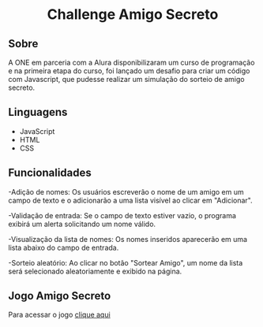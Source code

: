 <h1 align="center"> Challenge Amigo Secreto </h1>


## Sobre
A ONE em parceria com a Alura disponibilizaram um curso de programação e na primeira etapa do curso, foi lançado um desafio para criar um código com Javascript, que pudesse realizar um simulação do sorteio de amigo secreto. 


## Linguagens 

- JavaScript
- HTML
- CSS

## Funcionalidades

-Adição de nomes: Os usuários escreverão o nome de um amigo em um campo de texto e o adicionarão a uma lista visível ao clicar em "Adicionar".

-Validação de entrada: Se o campo de texto estiver vazio, o programa exibirá um alerta solicitando um nome válido.

-Visualização da lista de nomes: Os nomes inseridos aparecerão em uma lista abaixo do campo de entrada.

-Sorteio aleatório: Ao clicar no botão "Sortear Amigo", um nome da lista será selecionado aleatoriamente e exibido na página.


## Jogo  Amigo Secreto

Para acessar o jogo [clique aqui]([link](https://amigo-secreto-olive-eight.vercel.app/))
